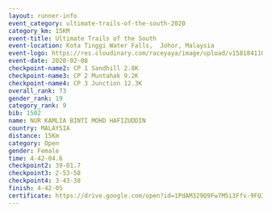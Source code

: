 ```yaml
--- 
layout: runner-info 
event_category: ultimate-trails-of-the-south-2020 
category_km: 15KM 
event-title: Ultimate Trails of the South 
event-location: Kota Tinggi Water Falls,  Johor, Malaysia 
event-logo: https://res.cloudinary.com/raceyaya/image/upload/v1581841103/logo/2020/ultimate-trails-2020_i93dfj.jpg 
event-date: 2020-02-08 
checkpoint-name2: CP 1 Sandhill 2.8K 
checkpoint-name3: CP 2 Muntahak 9.2K 
checkpoint-name4: CP 3 Junction 12.3K 
overall_rank: 73
gender_rank: 19
category_rank: 9
bib: 1502
name: NUR KAMLIA BINTI MOHD HAFIZUDDIN
country: MALAYSIA
distance: 15Km
category: Open
gender: Female
time: 4-42-04.6
checkpoint2: 39-01.7
checkpoint3: 2-53-58
checkpoint4: 3-43-38
finish: 4-42-05
certificate: https://drive.google.com/open?id=1PdAM329Q9Fw7M5i3Ffv-9FQ3pdLm-h9u
--- 
```


